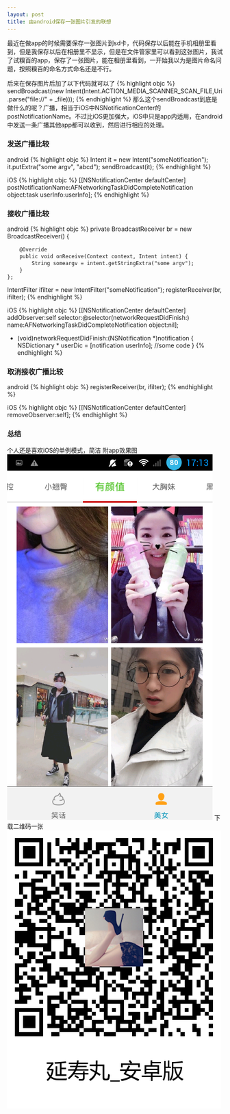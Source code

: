```yaml
---
layout: post
title: 由android保存一张图片引发的联想
---
```


最近在做app的时候需要保存一张图片到sd卡，代码保存以后能在手机相册里看到，但是我保存以后在相册里不显示，但是在文件管家里可以看到这张图片，我试了试糗百的app，保存了一张图片，能在相册里看到，一开始我以为是图片命名问题，按照糗百的命名方式命名还是不行。

后来在保存图片后加了以下代码就可以了
{% highlight objc %}
sendBroadcast(new Intent(Intent.ACTION_MEDIA_SCANNER_SCAN_FILE,Uri
                            .parse("file://" + _file)));
{% endhighlight %}
那么这个sendBroadcast到底是做什么的呢？广播，相当于iOS中NSNotificationCenter的postNotificationName。不过比iOS更加强大，iOS中只是app内适用，在android中发送一条广播其他app都可以收到，然后进行相应的处理。

### 发送广播比较
android
{% highlight objc %}
Intent it = new Intent("someNotification");
it.putExtra("some argv", "abcd");
sendBroadcast(it);
{% endhighlight %}

iOS
{% highlight objc %}
[[NSNotificationCenter defaultCenter] postNotificationName:AFNetworkingTaskDidCompleteNotification object:task userInfo:userInfo];
{% endhighlight %}


### 接收广播比较
android
{% highlight objc %}
private BroadcastReceiver br = new BroadcastReceiver() {

		@Override
		public void onReceive(Context context, Intent intent) {
			String someargv = intent.getStringExtra("some argv");
		}
	};
IntentFilter ifilter = new IntentFilter("someNotification");
registerReceiver(br, ifilter);
{% endhighlight %}

iOS
{% highlight objc %}
[[NSNotificationCenter defaultCenter] addObserver:self selector:@selector(networkRequestDidFinish:) name:AFNetworkingTaskDidCompleteNotification object:nil];
- (void)networkRequestDidFinish:(NSNotification *)notification {
	NSDictionary * userDic = [notification userInfo];
    //some code
}
{% endhighlight %}

### 取消接收广播比较
android
{% highlight objc %}
registerReceiver(br, ifilter);
{% endhighlight %}

iOS
{% highlight objc %}
[[NSNotificationCenter defaultCenter] removeObserver:self];
{% endhighlight %}

### 总结
个人还是喜欢iOS的单例模式，简洁
附app效果图
![](https://raw.githubusercontent.com/QuanGe/QuanGe.github.io/master/images/girls05.png)
下载二维码一张
![](https://raw.githubusercontent.com/QuanGe/QuanGe.github.io/master/images/ysw_android.png)